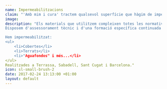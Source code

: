 ```yaml
---
name: Impermeabilitzacions
claim: "'Amb mim i cura' tractem qualsevol superfície que hàgim de impermeabilitzar, i és que, cuidem tots els detalls per poder oferir resultats de qualitat."
image: 
description: "Els materials que utilitzem compleixen totes les normatives vigents i disposen dels certificats<strong> ISO i AENOR</strong>. Aplicats correctament aquests materials ens permeten oferir una àmplia garantia als nostres clients.
Disposem d'assessorament tècnic i d'una formació específica continuada per poder aplicar en cada cas el material més adequat.

Hem impermeabilitzat:
<ul>
	<li>Cobertes</li>
	<li>Terrats</li>
	<li>"Aguafondos" i més...</li>
</ul>
Realitzades a Terrassa, Sabadell, Sant Cugat i Barcelona."
icon: sl-small-brush-2
date: 2017-02-24 13:13:00 +01:00
layout: default
---
```

